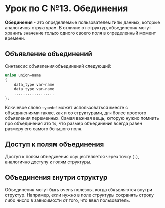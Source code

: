 # Урок по C №13. Обединения

__Обединения__ - это определяемые пользователем типы данных, которые аналогичны структурам. В отличие от структур, объединения могут хранить значение только одного своего поля в определенный момент времени.

## Объявление объединений
Синтаксис объявления объединений следующий:
```c
union union–name
{
	data_type var–name;
	data_type var–name;
	..................
};
```
Ключевое слово `typedef` может использоваться вместе с объединениями также, как и со структурами, для более простого объявления переменных. Самая важная вещь, которую нужно помнить про объединения это то, что размер объединения всегда равен размеру его самого большого поля.

## Доступ к полям объединения
Доступ к полям объединения осуществляется через точку (`.`), аналогично доступу к полям структуры.

## Объединения внутри структур
Объединения могут быть очень полезны, когда обяъвляются внутри структур. Например, если нужно в поле структуры сохранять строку либо число в зависимости от того, что ввел пользователь. 